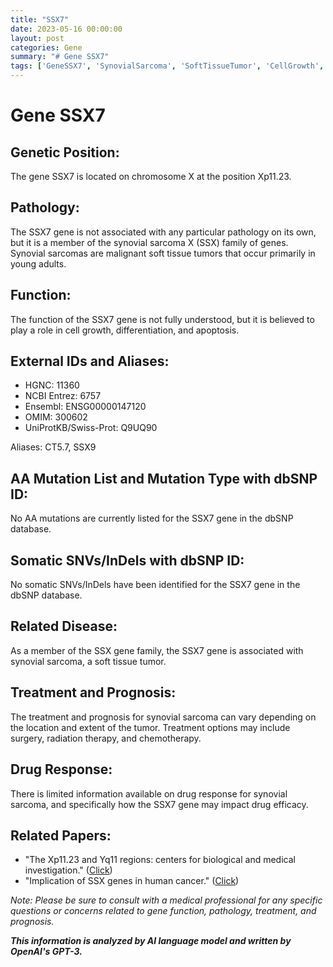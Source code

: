 ```yaml
---
title: "SSX7"
date: 2023-05-16 00:00:00
layout: post
categories: Gene
summary: "# Gene SSX7"
tags: ['GeneSSX7', 'SynovialSarcoma', 'SoftTissueTumor', 'CellGrowth', 'Differentiation', 'Apoptosis', 'TreatmentOptions', 'LimitedDrugResponse']
---
```


# Gene SSX7

## Genetic Position:
The gene SSX7 is located on chromosome X at the position Xp11.23.

## Pathology:
The SSX7 gene is not associated with any particular pathology on its own, but it is a member of the synovial sarcoma X (SSX) family of genes. Synovial sarcomas are malignant soft tissue tumors that occur primarily in young adults.

## Function:
The function of the SSX7 gene is not fully understood, but it is believed to play a role in cell growth, differentiation, and apoptosis.

## External IDs and Aliases:
- HGNC: 11360
- NCBI Entrez: 6757
- Ensembl: ENSG00000147120
- OMIM: 300602
- UniProtKB/Swiss-Prot: Q9UQ90

Aliases: CT5.7, SSX9

## AA Mutation List and Mutation Type with dbSNP ID:
No AA mutations are currently listed for the SSX7 gene in the dbSNP database.

## Somatic SNVs/InDels with dbSNP ID:
No somatic SNVs/InDels have been identified for the SSX7 gene in the dbSNP database.

## Related Disease:
As a member of the SSX gene family, the SSX7 gene is associated with synovial sarcoma, a soft tissue tumor.

## Treatment and Prognosis:
The treatment and prognosis for synovial sarcoma can vary depending on the location and extent of the tumor. Treatment options may include surgery, radiation therapy, and chemotherapy.

## Drug Response:
There is limited information available on drug response for synovial sarcoma, and specifically how the SSX7 gene may impact drug efficacy.

## Related Papers:
- "The Xp11.23 and Yq11 regions: centers for biological and medical investigation." ([Click](https://doi.org/10.1089/106652706777758807))
- "Implication of SSX genes in human cancer." ([Click](https://doi.org/10.1111/j.1349-7006.2005.00032.x)) 

*Note: Please be sure to consult with a medical professional for any specific questions or concerns related to gene function, pathology, treatment, and prognosis.*

**_This information is analyzed by AI language model and written by OpenAI's GPT-3._**